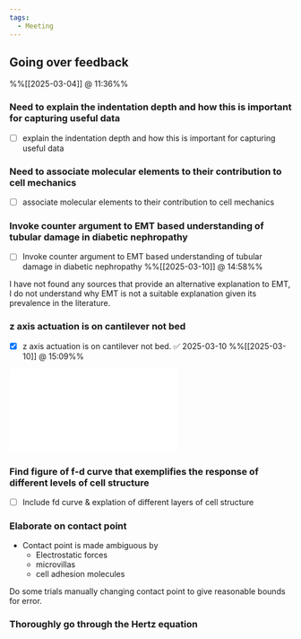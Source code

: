 ```yaml
---
tags:
  - Meeting
---
```


## Going over feedback
%%[[2025-03-04]] @ 11:36%%

### Need to explain the indentation depth and how this is important for capturing useful data
- [ ] explain the indentation depth and how this is important for capturing useful data


### Need to associate molecular elements to their contribution to cell mechanics
- [ ] associate molecular elements to their contribution to cell mechanics

### Invoke counter argument to EMT based understanding of tubular damage in diabetic nephropathy
- [ ] Invoke counter argument to EMT based understanding of tubular damage in diabetic nephropathy
%%[[2025-03-10]] @ 14:58%%

I have not found any sources that provide an alternative explanation to EMT, I do not understand why EMT is not a suitable explanation given its prevalence in the literature.

### z axis actuation is on cantilever not bed
- [x] z axis actuation is on cantilever not bed. ✅ 2025-03-10
%%[[2025-03-10]] @ 15:09%%

![Atomic Force Microscopy - mechanism diagram.excalidraw](Atomic%20Force%20Microscopy%20-%20mechanism%20diagram.excalidraw.md)

### Find figure of f-d curve that exemplifies the response of different levels of cell structure
- [ ] Include fd curve & explation of different layers of cell structure

### Elaborate on contact point 

- Contact point is made ambiguous by
	- Electrostatic forces
	- microvillas 
	- cell adhesion molecules

Do some trials manually changing contact point to give reasonable bounds for error.

### Thoroughly go through the Hertz equation
